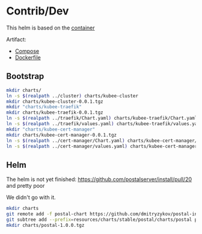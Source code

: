 # Contrib/Dev


This helm is based on the [container](https://docs.postalserver.io/other/containers)

Artifact:
* [Compose](https://github.com/postalserver/install/blob/main/templates/docker-compose.v3.yml)
* [Dockerfile](https://github.com/postalserver/postal/blob/main/Dockerfile)


## Bootstrap

```bash
mkdir charts/
ln -s $(realpath ../cluster) charts/kubee-cluster
mkdir charts/kubee-cluster-0.0.1.tgz
mkdir "charts/kubee-traefik"
mkdir charts/kubee-traefik-0.0.1.tgz
ln -s $(realpath ../traefik/Chart.yaml) charts/kubee-traefik/Chart.yaml
ln -s $(realpath ../traefik/values.yaml) charts/kubee-traefik/values.yaml
mkdir "charts/kubee-cert-manager"
mkdir charts/kubee-cert-manager-0.0.1.tgz
ln -s $(realpath ../cert-manager/Chart.yaml) charts/kubee-cert-manager/Chart.yaml
ln -s $(realpath ../cert-manager/values.yaml) charts/kubee-cert-manager/values.yaml

```




## Helm

The helm is not yet finished: https://github.com/postalserver/install/pull/20
and pretty poor

We didn't go with it.
```bash
mkdir charts
git remote add -f postal-chart https://github.com/dmitryzykov/postal-install.git
git subtree add --prefix=resources/charts/stable/postal/charts/postal postal-chart main --squash -- helm/postal
mkdir charts/postal-1.0.0.tgz
```